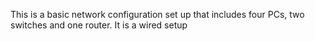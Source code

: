 This is a basic network configuration set up that includes four PCs, two switches and one router. It is a wired setup
